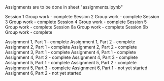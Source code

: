Assignments are to be done in sheet "assignments.ipynb"

Session 1 Group work - complete
Session 2 Group work - complete
Session 3 Group work - complete
Session 4 Group work - complete
Session 5 Group work - complete
Session 6a Group work - complete
Session 6b Group work - complete

Assignment 1, Part 1 - complete
Assignment 1, Part 2 - complete
Assignment 2, Part 1 - complete
Assignment 2, Part 2 - complete
Assignment 3, Part 1 - complete
Assignment 4, Part 1 - complete
Assignment 4, Part 2 - complete
Assignment 4, Part 3 - complete
Assignment 5, Part 1 - complete
Assignment 5, Part 2 - complete
Assignment 5, Part 3 - complete
Assignment 6, Part 1 - not yet started
Assignment 6, Part 2 - not yet started